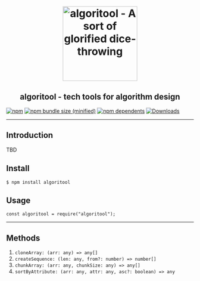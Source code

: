 <h1 align="center">
	 <a href="https://github.com/otomer/algoritool"><img src="https://i.ibb.co/NLb9BxZ/algoritool.png" alt="algoritool - A sort of glorified dice-throwing" width=200"></a>
</h1>
<h2 align="center">
algoritool - tech tools for algorithm design
</h2>

[![npm](https://img.shields.io/npm/v/algoritool.svg)](https://www.npmjs.com/package/algoritool) [![npm bundle size (minified)](https://img.shields.io/bundlephobia/min/algoritool.svg)](https://www.npmjs.com/package/algoritool) [![npm dependents](https://badgen.net/npm/dependents/algoritool)](https://www.npmjs.com/package/algoritool?activeTab=dependents) [![Downloads](https://badgen.net/npm/dt/algoritool)](https://www.npmjs.com/package/algoritool)

---

## Introduction

TBD

## Install

```
$ npm install algoritool
```

## Usage

```
const algoritool = require("algoritool");
```

---

## Methods

1. `cloneArray: (arr: any) => any[]`
2. `createSequence: (len: any, from?: number) => number[]`
3. `chunkArray: (arr: any, chunkSize: any) => any[]`
4. `sortByAttribute: (arr: any, attr: any, asc?: boolean) => any`
